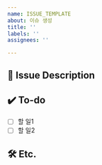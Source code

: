 ```yaml
---
name: ISSUE_TEMPLATE
about: 이슈 생성
title: ''
labels: ''
assignees: ''

---
```


## 📝 Issue Description
<!-- 이슈에 대해 설명해주세요 -->

## ✔️ To-do
<!-- 진행할 작업에 대해 작성해주세요 -->
- [ ] 할 일1
- [ ] 할 일2

## 🛠 Etc.
<!-- 기타 사항을 작성해주세요 -->
